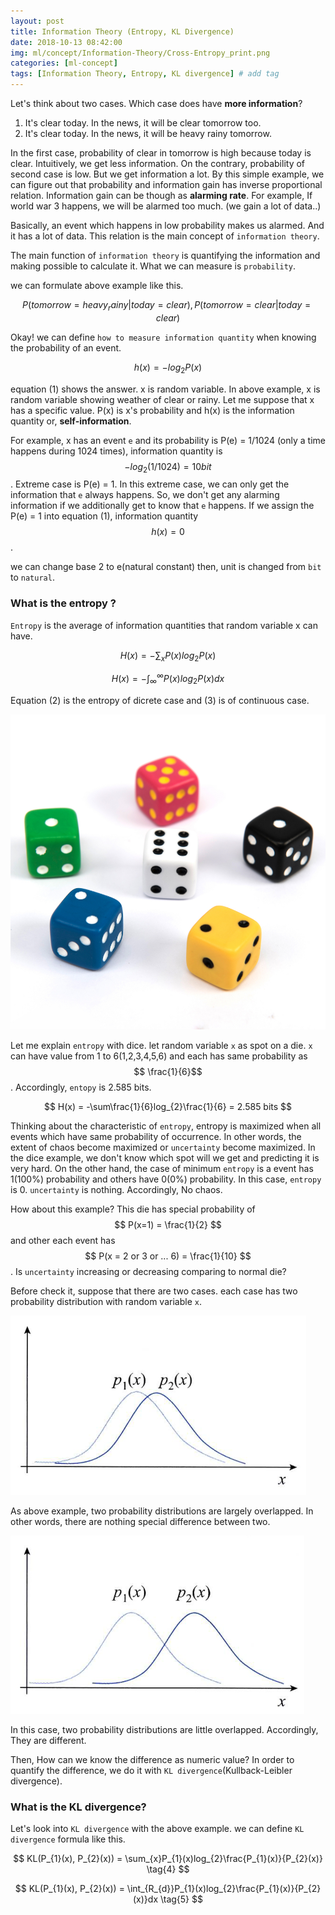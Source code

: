 ```yaml
---
layout: post
title: Information Theory (Entropy, KL Divergence)  
date: 2018-10-13 08:42:00
img: ml/concept/Information-Theory/Cross-Entropy_print.png
categories: [ml-concept] 
tags: [Information Theory, Entropy, KL divergence] # add tag
---
```


Let's think about two cases. Which case does have **more information**?

1. It's clear today. In the news, it will be clear tomorrow too.
2. It's clear today. In the news, it will be heavy rainy tomorrow.

In the first case, probability of clear in tomorrow is high because today is clear.
Intuitively, we get less information. On the contrary, probability of second case is low.
But we get information a lot. By this simple example, we can figure out that probability and information gain has inverse proportional relation.
Information gain can be though as **alarming rate**.
For example, If world war 3 happens, we will be alarmed too much. (we gain a lot of data..)

Basically, an event which happens in low probability makes us alarmed. And it has a lot of data.
This relation is the main concept of `information theory`.

The main function of `information theory` is quantifying the information and making possible to calculate it.
What we can measure is `probability`.

we can formulate above example like this. 

$$ P(tomorrow = heavy_rainy | today = clear) , P(tomorrow = clear | today  = clear) $$

Okay! we can define `how to measure information quantity` when knowing the probability of an event.

$$ h(x) = -log_{2}P(x) \tag{1} $$

equation (1) shows the answer. x is random variable. 
In above example, x is random variable showing weather of clear or rainy.
Let me suppose that x has a specific value. P(x) is x's probability and h(x) is the information quantity or, **self-information**.

For example, x has an event `e` and its probability is P(e) = 1/1024 (only a time happens during 1024 times),
information quantity is $$ -log_{2} (1/1024) = 10 bit $$ . Extreme case is P(e) = 1. In this extreme case, we can only get the information that `e` always happens.
So, we don't get any alarming information if we additionally get to know that `e` happens. If we assign the P(e) = 1 into equation (1), 
information quantity $$ h(x) = 0 $$.

we can change base 2 to e(natural constant) then, unit is changed from `bit` to `natural`.

### What is the entropy ?

`Entropy` is the average of information quantities that random variable x can have.

$$ H(x) = -\sum_{x}P(x)log_{2}P(x) \tag{2} $$

$$ H(x) = -\int_{\infty}^{\infty} P(x)log_{2}P(x) dx \tag{3} $$

Equation (2) is the entropy of dicrete case and (3) is of continuous case.

![dices](../assets/img/ml/concept/Information-Theory/dices.jpg)

Let me explain `entropy` with dice. let random variable `x` as spot on a die. 
`x` can have value from 1 to 6(1,2,3,4,5,6) and each has same probability as $$ \frac{1}{6}$$.
Accordingly, `entopy` is 2.585 bits.

$$ H(x) = -\sum\frac{1}{6}log_{2}\frac{1}{6} = 2.585 bits $$

Thinking about the characteristic of `entropy`, entropy is maximized when all events which have same probability of occurrence.
In other words, the extent of chaos become maximized or `uncertainty` become maximized. 
In the dice example, we don't know which spot will we get and predicting it is very hard.
On the other hand, the case of minimum `entropy` is a event has 1(100%) probability and others have 0(0%) probability.
In this case, `entropy` is 0. `uncertainty` is nothing. Accordingly, No chaos.

How about this example? This die has special probability of $$ P(x=1) = \frac{1}{2} $$ 
and other each event has $$ P(x = 2 or 3 or ... 6) = \frac{1}{10} $$.
Is `uncertainty` increasing or decreasing comparing to normal die?

Before check it, suppose that there are two cases. each case has two probability distribution with random variable `x`.
 
![similar](../assets/img/ml/concept/Information-Theory/similar.PNG)

As above example, two probability distributions are largely overlapped. 
In other words, there are nothing special difference between two. 

![different](../assets/img/ml/concept/Information-Theory/different.PNG)

In this case, two probability distributions are little overlapped.
Accordingly, They are different.

Then, How can we know the difference as numeric value?
In order to quantify the difference, we do it with `KL divergence`(Kullback-Leibler divergence).

### What is the KL divergence?

Let's look into `KL divergence` with the above example. we can define `KL divergence` formula like this.

$$ KL(P_{1}(x), P_{2}(x)) = \sum_{x}P_{1}(x)log_{2}\frac{P_{1}(x)}{P_{2}(x)} \tag{4} $$

$$ KL(P_{1}(x), P_{2}(x)) = \int_{R_{d}}P_{1}(x)log_{2}\frac{P_{1}(x)}{P_{2}(x)}dx \tag{5} $$






















 
























 



 

